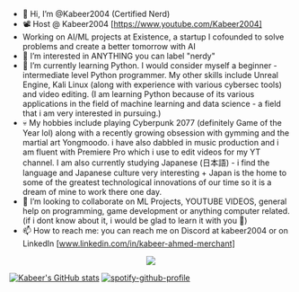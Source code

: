 - 👋 Hi, I’m @Kabeer2004 (Certified Nerd)
- 📽️ Host @ Kabeer2004 [https://www.youtube.com/Kabeer2004]
- Working on AI/ML projects at Existence, a startup I cofounded to solve problems and create a better tomorrow with AI
- 👀 I’m interested in ANYTHING you can label "nerdy"
- 🌱 I’m currently learning Python. I would consider myself a beginner - intermediate level Python programmer. My other skills include Unreal Engine, Kali Linux (along with experience with various cybersec tools) and video editing.
(I am learning Python because of its various applications in the field of machine learning and data science - a field that i am very interested in pursuing.)
- 💀 My hobbies include playing Cyberpunk 2077 (definitely Game of the Year lol) along with a recently growing obsession with gymming and the martial art Yongmoodo. i have also dabbled in music production and i am fluent with Premiere Pro which i use to edit videos for my YT channel. I am also currently studying Japanese (日本語) - i find the language and Japanese culture very interesting + Japan is the home to some of the greatest technological innovations of our time so it is a dream of mine to work there one day.
- 💞️ I’m looking to collaborate on ML Projects, YOUTUBE VIDEOS, general help on programming, game development or anything computer related. (if i dont know about it, i would be glad to learn it with you 🙂)
- 📫 How to reach me: you can reach me on Discord at kabeer2004 or on LinkedIn [www.linkedin.com/in/kabeer-ahmed-merchant]

<p align="center">
<a href="https://skillicons.dev">
  <img src="https://skillicons.dev/icons?i=py,tensorflow,cpp,java,mysql,html,css,js,php,flask,pr,ps,replit,vim,vscode,github,unreal,blender,linux,linkedin,discord,arduino,figma,instagram,md" />
</a>
</p>


  [![Kabeer's GitHub stats](https://github-readme-stats.vercel.app/api?username=Kabeer2004)](https://github.com/anuraghazra/github-readme-stats)
  [![spotify-github-profile](https://spotify-github-profile.vercel.app/api/view?uid=p32wvs54rqizg81n6m9ffsiwg&cover_image=true&theme=novatorem&show_offline=false&background_color=121212&interchange=false&bar_color=53b14f&bar_color_cover=true)](https://github.com/kittinan/spotify-github-profile)

<!---
Kabeer2004/Kabeer2004 is a ✨ special ✨ repository because its `README.md` (this file) appears on your GitHub profile.
You can click the Preview link to take a look at your changes.
--->
